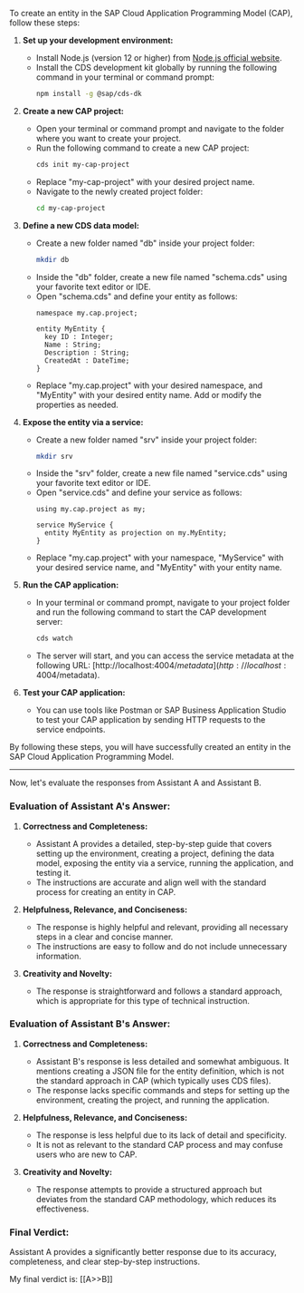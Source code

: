 
To create an entity in the SAP Cloud Application Programming Model (CAP), follow these steps:

1. **Set up your development environment:**
   - Install Node.js (version 12 or higher) from [Node.js official website](https://nodejs.org/).
   - Install the CDS development kit globally by running the following command in your terminal or command prompt:
     ```sh
     npm install -g @sap/cds-dk
     ```

2. **Create a new CAP project:**
   - Open your terminal or command prompt and navigate to the folder where you want to create your project.
   - Run the following command to create a new CAP project:
     ```sh
     cds init my-cap-project
     ```
   - Replace "my-cap-project" with your desired project name.
   - Navigate to the newly created project folder:
     ```sh
     cd my-cap-project
     ```

3. **Define a new CDS data model:**
   - Create a new folder named "db" inside your project folder:
     ```sh
     mkdir db
     ```
   - Inside the "db" folder, create a new file named "schema.cds" using your favorite text editor or IDE.
   - Open "schema.cds" and define your entity as follows:
     ```cds
     namespace my.cap.project;

     entity MyEntity {
       key ID : Integer;
       Name : String;
       Description : String;
       CreatedAt : DateTime;
     }
     ```
   - Replace "my.cap.project" with your desired namespace, and "MyEntity" with your desired entity name. Add or modify the properties as needed.

4. **Expose the entity via a service:**
   - Create a new folder named "srv" inside your project folder:
     ```sh
     mkdir srv
     ```
   - Inside the "srv" folder, create a new file named "service.cds" using your favorite text editor or IDE.
   - Open "service.cds" and define your service as follows:
     ```cds
     using my.cap.project as my;

     service MyService {
       entity MyEntity as projection on my.MyEntity;
     }
     ```
   - Replace "my.cap.project" with your namespace, "MyService" with your desired service name, and "MyEntity" with your entity name.

5. **Run the CAP application:**
   - In your terminal or command prompt, navigate to your project folder and run the following command to start the CAP development server:
     ```sh
     cds watch
     ```
   - The server will start, and you can access the service metadata at the following URL: [http://localhost:4004/$metadata](http://localhost:4004/$metadata).

6. **Test your CAP application:**
   - You can use tools like Postman or SAP Business Application Studio to test your CAP application by sending HTTP requests to the service endpoints.

By following these steps, you will have successfully created an entity in the SAP Cloud Application Programming Model.

---

Now, let's evaluate the responses from Assistant A and Assistant B.

### Evaluation of Assistant A's Answer:
1. **Correctness and Completeness:**
   - Assistant A provides a detailed, step-by-step guide that covers setting up the environment, creating a project, defining the data model, exposing the entity via a service, running the application, and testing it.
   - The instructions are accurate and align well with the standard process for creating an entity in CAP.

2. **Helpfulness, Relevance, and Conciseness:**
   - The response is highly helpful and relevant, providing all necessary steps in a clear and concise manner.
   - The instructions are easy to follow and do not include unnecessary information.

3. **Creativity and Novelty:**
   - The response is straightforward and follows a standard approach, which is appropriate for this type of technical instruction.

### Evaluation of Assistant B's Answer:
1. **Correctness and Completeness:**
   - Assistant B's response is less detailed and somewhat ambiguous. It mentions creating a JSON file for the entity definition, which is not the standard approach in CAP (which typically uses CDS files).
   - The response lacks specific commands and steps for setting up the environment, creating the project, and running the application.

2. **Helpfulness, Relevance, and Conciseness:**
   - The response is less helpful due to its lack of detail and specificity.
   - It is not as relevant to the standard CAP process and may confuse users who are new to CAP.

3. **Creativity and Novelty:**
   - The response attempts to provide a structured approach but deviates from the standard CAP methodology, which reduces its effectiveness.

### Final Verdict:
Assistant A provides a significantly better response due to its accuracy, completeness, and clear step-by-step instructions.

My final verdict is: [[A>>B]]